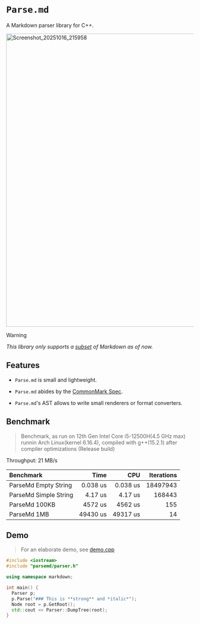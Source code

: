 # `Parse.md`
A Markdown parser library for C++.

<img width="1877" height="786" alt="Screenshot_20251016_215958" src="https://github.com/user-attachments/assets/5ab43efe-93cb-4650-87e8-33a63303a8af" />

> [!WARNING]
> *This library only supports a [subset](https://github.com/def3r/Parse.md/blob/main/include/parsemd/types.h#L16) of Markdown as of now.*

## Features
* `Parse.md` is small and lightweight.
- `Parse.md` abides by the [CommonMark Spec](https://spec.commonmark.org/0.31.2/).
* `Parse.md`'s AST allows to write small renderers or format converters.

## Benchmark
> Benchmark, as run on 12th Gen Intel Core i5-12500H(4.5 GHz max) runnin Arch Linux(kernel 6.16.4), compiled with g++(15.2.1) after compiler optimizations (Release build)

Throughput: 21 MB/s

| Benchmark | Time | CPU | Iterations |
|:----------|-----:|----:|-----------:|
| ParseMd Empty String  |    0.038 us |        0.038 us  |  18497943 |
| ParseMd Simple String |     4.17 us |       4.17 us    |  168443 |
| ParseMd 100KB         |     4572 us |       4562 us    |     155 |
| ParseMd 1MB           |    49430 us |      49317 us    |      14 |


## Demo
> For an elaborate demo, see [demo.cpp](https://github.com/def3r/Parse.md/blob/main/demo.cpp)

```c++
#include <iostream>
#include "parsemd/parser.h"

using namespace markdown;

int main() {
  Parser p;
  p.Parse("### This is **strong** and *italic*");
  Node root = p.GetRoot();
  std::cout << Parser::DumpTree(root);
}
```
